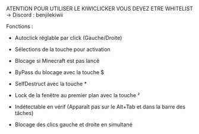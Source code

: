 ATENTION POUR UTILISER LE KIWICLICKER VOUS DEVEZ ETRE WHITELIST -> Discord : benjilekiwii 

Fonctions :

  - Autoclick réglable par click (Gauche/Droite)

  - Sélections de la touche pour activation

  - Blocage si Minecraft est pas lancé

  - ByPass du blocage avec la touche $

  - SelfDestruct avec la touche *

  - Lock de la fenêtre au premier plan avec la touche  ²

  - Indétectable en vérif (Apparaît pas sur le Alt+Tab et dans la barre des tâches)

  - Blocage des clics gauche et droite en simultané 
